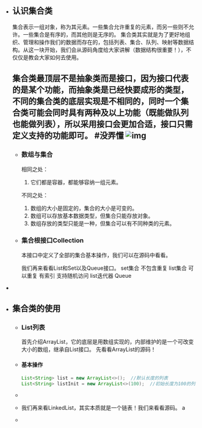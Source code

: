 - ## 认识集合类
  集合表示一组对象，称为其元素。一些集合允许重复的元素，而另一些则不允许。一些集合是有序的，而其他则是无序的。
  集合类其实就是为了更好地组织、管理和操作我们的数据而存在的，包括列表、集合、队列、映射等数据结构。从这一块开始，我们会从源码角度给大家讲解（数据结构很重要！），不仅仅是教会大家如何去使用。
  
  **集合类最顶层不是抽象类而是接口**，因为接口代表的是某个功能，而抽象类是已经快要成形的类型，不同的集合类的底层实现是不相同的，同时一个集合类可能会同时具有两种及以上功能（既能做队列也能做列表），所以采用接口会更加合适，接口只需定义支持的功能即可。 #没弄懂
  ![img](https://gimg2.baidu.com/image_search/src=http%3A%2F%2Fwww.mianfeiwendang.com%2Fpic%2F29a5b61e9e5e19fe10103b4c%2F1-356-jpg_6_0_______-858-0-0-858.jpg&refer=http%3A%2F%2Fwww.mianfeiwendang.com&app=2002&size=f9999,10000&q=a80&n=0&g=0n&fmt=jpeg?sec=1634434848&t=e696ab71af584ef08a38fc328956586c)
	-
	- ### 数组与集合
	  
	  相同之处：
	  
	  1. 它们都是容器，都能够容纳一组元素。
	  
	  不同之处：
	  
	  1. 数组的大小是固定的，集合的大小是可变的。
	  2. 数组可以存放基本数据类型，但集合只能存放对象。
	  3. 数组存放的类型只能是一种，但集合可以有不同种类的元素。
	- ### 集合根接口Collection
	  
	  本接口中定义了全部的集合基本操作，我们可以在源码中看看。
	  
	  我们再来看看List和Set以及Queue接口。
	  set集合 不包含重复
	  list集合 可以重复 有索引 支持随机访问  list迭代器
	  Queue
-
- ## 集合类的使用
	- ### List列表
	  
	  首先介绍ArrayList，它的底层是用数组实现的，内部维护的是一个可改变大小的数组，继承自List接口。
	  先看看ArrayList的源码！
	- #### 基本操作
	  ```java
	  List<String> list = new ArrayList<>();  //默认长度的列表
	  List<String> listInit = new ArrayList<>(100);  //初始长度为100的列表
	  ```
	-
	- 我们再来看LinkedList，其实本质就是一个链表！我们来看看源码。
	  a
	-